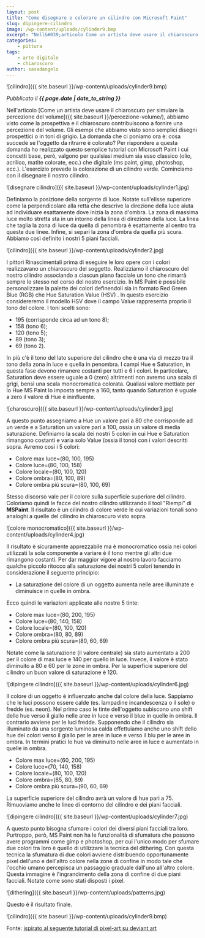 ```yaml
---
layout: post
title: "Come disegnare e colorare un cilindro con Microsoft Paint"
slug: dipingere-cilindro
image: /wp-content/uploads/cylinder9.bmp
excerpt: "Nell&#039;articolo Come un artista deve usare il chiaroscuro per simulare la percezione del volume, abbiamo visto come la prospettiva e il chiaroscuro"
categories:
    - pittura
tags:
    - arte digitale
    - chiaroscuro
author: sasadangelo
---
```


![cilindro]({{ site.baseurl }}/wp-content/uploads/cylinder9.bmp)

_Pubblicato il **{{ page.date | date_to_string }}**_

Nell'articolo [Come un artista deve usare il chiaroscuro per simulare la percezione del volume]({{ site.baseurl }}/percezione-volume/), abbiamo visto come la prospettiva e il chiaroscuro contribuiscono a fornire una percezione del volume. Gli esempi che abbiamo visto sono semplici disegni prospettici o in toni di grigio. La domanda che ci poniamo ora è: cosa succede se l'oggetto da ritrarre è colorato? Per rispondere a questa domanda ho realizzato questo semplice tutorial con Microsoft Paint i cui concetti base, però, valgono per qualsiasi medium sia esso classico (olio, acrilico, matite colorate, ecc.) che digitale (ms paint, gimp, photoshop, ecc.). L'esercizio prevede la colorazione di un cilindro verde. Cominciamo con il disegnare il nostro cilindro.

![disegnare cilindro]({{ site.baseurl }}/wp-content/uploads/cylinder1.jpg)

Definiamo la posizione della sorgente di luce. Notate sull'elisse superiore come la perpendicolare alla retta che descrive la direzione della luce aiuta ad individuare esattamente dove inizia la zona d'ombra. La zona di massima luce molto stretta sta in un intorno della linea di direzione della luce. La linea che taglia la zona di luce da quella di penombra è esattamente al centro tra queste due linee. Infine, si separi la zona d'ombra da quella più scura. Abbiamo così definito i nostri 5 piani facciali.

![cilindro]({{ site.baseurl }}/wp-content/uploads/cylinder2.jpg)

I pittori Rinascimentali prima di eseguire le loro opere con i colori realizzavano un chiaroscuro del soggetto. Realizziamo il chiaroscuro del nostro cilindro associando a ciascun piano facciale un tono che rimarrà sempre lo stesso nel corso del nostro esercizio. In MS Paint è possibile personalizzare la palette dei colori definendoli sia in formato Red Green Blue (RGB) che Hue Saturation Value (HSV) . In questo esercizio considereremo il modello HSV dove il campo Value rappresenta proprio il tono del colore. I toni scelti sono:

- 195 (corrisponde circa ad un tono 8);
- 158 (tono 6);
- 120 (tono 5);
- 89 (tono 3);
- 69 (tono 2).

In più c'è il tono del lato superiore del cilindro che è una via di mezzo tra il tono della zona in luce e quella in penombra. I campi Hue e Saturation, in questa fase devono rimanere costanti per tutti e 6 i colori. In particolare, Saturation deve essere uguale a 0 (zero) altrimenti non avremo una scala di grigi, bensì una scala monocromatica colorata. Qualiasi valore mettiate per lo Hue MS Paint lo imposta sempre a 160, tanto quando Saturation è uguale a zero il valore di Hue è ininfluente.

![charoscuro]({{ site.baseurl }}/wp-content/uploads/cylinder3.jpg)

A questo punto assegniamo a Hue un valore pari a 80 che corrisponde ad un verde e a Saturation un valore pari a 100, ossia un valore di media saturazione. Definiamo la scala dei nostri 5 colori in cui Hue e Saturation rimangono costanti e varia solo Value (ossia il tono) con i valori descritti sopra. Avremo così i 5 colori:

- Colore max luce=(80, 100, 195)
- Colore luce=(80, 100, 158)
- Colore locale=(80, 100, 120)
- Colore ombra=(80, 100, 89)
- Colore ombra più scura=(80, 100, 69)

Stesso discorso vale per il colore sulla superficie superiore del cilindro. Coloriamo quindi le facce del nostro cilindro utilizzando il tool "Riempi" di **MSPaint**. Il risultato è un cilindro di colore verde le cui variazioni tonali sono analoghi a quelle del cilindro in chiaroscuro visto sopra.

![colore monocromatico]({{ site.baseurl }}/wp-content/uploads/cylinder4.jpg)

Il risultato è sicuramente apprezzabile ma è monocromatico ossia nei colori utilizzati la sola componente a variare è il tono mentre gli altri due rimangono costanti. Per dar maggior vigore al nostro lavoro facciamo qualche piccolo ritocco alla saturazione dei nostri 5 colori tenendo in considerazione il seguente principio:

- La saturazione del colore di un oggetto aumenta nelle aree illuminate e diminuisce in quelle in ombra.

Ecco quindi le variazioni applicate alle nostre 5 tinte:

- Colore max luce=(80, 200, 195)
- Colore luce=(80, 140, 158)
- Colore locale=(80, 100, 120)
- Colore ombra=(80, 80, 89)
- Colore ombra più scura=(80, 60, 69)

Notate come la saturazione (il valore centrale) sia stato aumentato a 200 per il colore di max luce e 140 per quello in luce. Invece, il valore è stato diminuito a 80 e 60 per le zone in ombra. Per la superficie superiore del cilindro un buon valore di saturazione è 120.

![dipingere cilindro]({{ site.baseurl }}/wp-content/uploads/cylinder6.jpg)

Il colore di un oggetto è influenzato anche dal colore della luce. Sappiamo che le luci possono essere calde (es. lampadine incandescenza o il sole) o fredde (es. neon). Nel primo caso le tinte dell'oggetto subiscono uno shift dello hue verso il giallo nelle aree in luce e verso il blue in quelle in ombra. Il contrario avviene per le luci fredde. Supponendo che il cilindro sia illuminato da una sorgente luminosa calda effettuiamo anche uno shift dello hue dei colori verso il giallo per le aree in luce e verso il blu per le aree in ombra. In termini pratici lo hue va diminuito nelle aree in luce e aumentato in quelle in ombra.

- Colore max luce=(60, 200, 195)
- Colore luce=(70, 140, 158)
- Colore locale=(80, 100, 120)
- Colore ombra=(85, 80, 89)
- Colore ombra più scura=(90, 60, 69)

La superficie superiore del cilindro avrà un valore di hue pari a 75. Rimuoviamo anche le linee di contorno del cilindro e dei piani facciali.

![dipingere cilindro]({{ site.baseurl }}/wp-content/uploads/cylinder7.jpg)

A questo punto bisogna sfumare i colori dei diversi piani facciali tra loro. Purtroppo, però, MS Paint non ha le funzionalità di sfumatura che possono avere programmi come gimp e photoshop, per cui l'unico modo per sfumare due colori tra loro è quello di utilizzare la tecnica del dithering. Con questa tecnica la sfumatura di due colori avviene distribuendo opportunamente pixel dell'uno e dell'altro colore nella zone di confine in modo tale che l'occhio umano percepisca un passaggio graduale dall'uno all'altro colore. Questa immagine è l'ingrandimento della zona di confine di due piani facciali. Notate come sono stati disposti i pixel.

![dithering]({{ site.baseurl }}/wp-content/uploads/patterns.jpg)

Questo è il risultato finale.

![cilindro]({{ site.baseurl }}/wp-content/uploads/cylinder9.bmp)

Fonte: [ispirato al seguente tutorial di pixel-art su deviant art](http://lollige.deviantart.com/art/Pixelart-Noobtorials-73577025)
